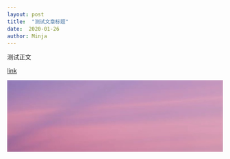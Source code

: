 ```yaml
---
layout: post
title:  "测试文章标题"
date:  2020-01-26
author: Minja
---
```


测试正文

[link](nothing)

![link](https://raw.githubusercontent.com/BlackwinMin/blackwinmin.github.io/master/lib/2020-01-26-welcome/1500x500.jpeg)
